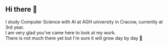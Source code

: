 ## Hi there 👋
I study Computer Science with AI at AGH university in Cracow, currently at 3rd year.  
I am very glad you've came here to look at my work.  
There is not much there yet but I'm sure it will grow day by day :pray:  
<!--
My site:  https://hulekjakub.github.io/  


**HulekJakub/HulekJakub** is a ✨ _special_ ✨ repository because its `README.md` (this file) appears on your GitHub profile.

Here are some ideas to get you started:

- 🔭 I’m currently working on ...
- 🌱 I’m currently learning ...
- 👯 I’m looking to collaborate on ...
- 🤔 I’m looking for help with ...
- 💬 Ask me about ...
- 📫 How to reach me: ...
- 😄 Pronouns: ...
- ⚡ Fun fact: ...
-->
